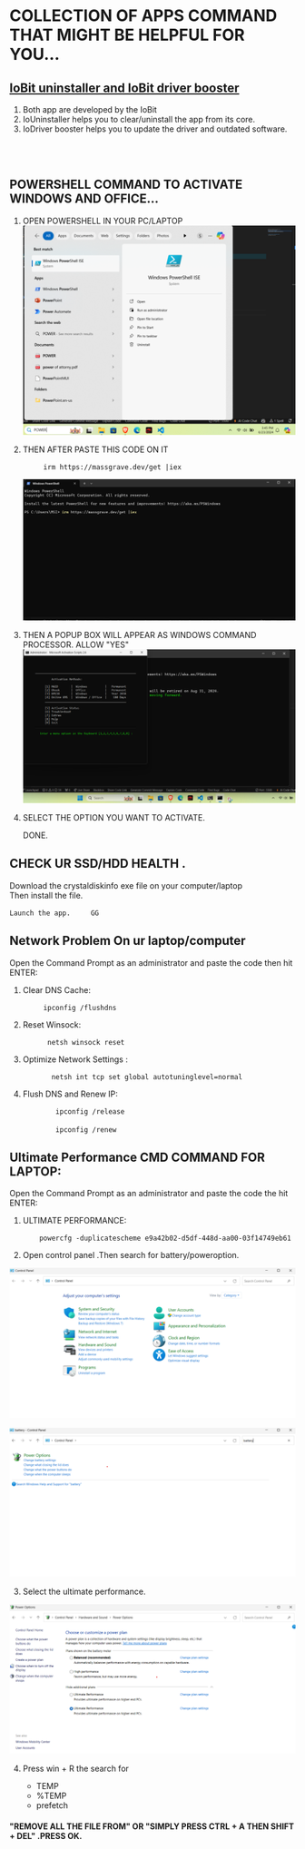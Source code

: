 # COLLECTION OF APPS COMMAND THAT MIGHT BE HELPFUL FOR YOU...

## <ins>IoBit uninstaller and IoBit driver booster</ins>

1. Both app are developed by the IoBit 
2. IoUninstaller helps you to clear/uninstall the app from its core.
3. IoDriver booster helps you to update the driver and outdated software.
<br>
<br>

## POWERSHELL COMMAND TO ACTIVATE WINDOWS AND OFFICE...

1. OPEN POWERSHELL IN YOUR PC/LAPTOP 
 ![step1](./ACTIVATOR/step1.png)

2. THEN AFTER PASTE THIS CODE ON IT     

    
            irm https://massgrave.dev/get |iex
    
    
    ![step2](./ACTIVATOR/STEP2.png)


1. THEN A POPUP BOX WILL APPEAR AS WINDOWS COMMAND PROCESSOR. ALLOW "YES"
 ![step3](./ACTIVATOR/setp3.png)


4. SELECT THE OPTION YOU WANT TO ACTIVATE.

    DONE.

## CHECK UR SSD/HDD HEALTH .

Download the crystaldiskinfo exe file on your computer/laptop<br>
Then install the file.

    Launch the app.     GG

## Network Problem On ur laptop/computer

Open the Command Prompt as an administrator and paste the code then hit ENTER:
 
 1. Clear DNS Cache:
    
             ipconfig /flushdns

2. Reset Winsock:
    
             netsh winsock reset

3. Optimize Network Settings :   
    
              netsh int tcp set global autotuninglevel=normal

4. Flush DNS and Renew IP:

               ipconfig /release

               ipconfig /renew        


## Ultimate Performance CMD COMMAND FOR LAPTOP:

Open the Command Prompt as an administrator and paste the code the hit ENTER:

 1. ULTIMATE PERFORMANCE:

            powercfg -duplicatescheme e9a42b02-d5df-448d-aa00-03f14749eb61

2. Open control panel .Then search for battery/poweroption.

![controlpanel](./Performance/controlpanel.png)

![battery](./Performance/battery.png)

3. Select the ultimate performance.
    
![ultimate](./Performance/ultimateperformance.png)

4. Press win + R the search for 

    - TEMP
    - %TEMP
    - prefetch
#### "REMOVE ALL THE FILE FROM" OR "SIMPLY PRESS CTRL + A THEN SHIFT + DEL" .PRESS OK.

